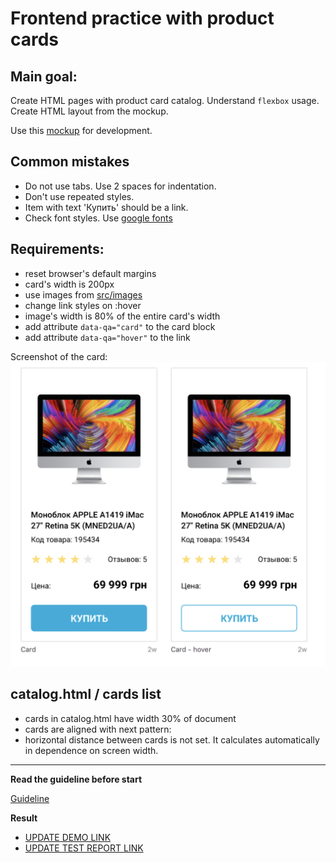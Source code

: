 # Frontend practice with product cards

## Main goal:
Create HTML pages with product card catalog. Understand `flexbox` usage. Create
HTML layout from the mockup.

Use this [mockup](#) for development.

## Common mistakes
* Do not use tabs. Use 2 spaces for indentation.
* Don't use repeated styles.
* Item with text 'Купить' should be a link.
* Check font styles. Use [google fonts](https://fonts.google.com/)

## Requirements:

* reset browser's default margins
* card's width is 200px
* use images from [src/images](src/images)
* change link styles on :hover
* image's width is 80% of the entire card's width
* add attribute `data-qa="card"` to the card block
* add attribute `data-qa="hover"` to the link


Screenshot of the card:
![screenshot](./references/card-example.png)

## catalog.html / cards list
* cards in catalog.html have width 30% of document
* cards are aligned with next pattern:
* horizontal distance between cards is not set. It calculates automatically in 
dependence on screen width.

---
**Read the guideline before start**

[Guideline](https://github.com/mate-academy/layout_task-guideline/blob/master/README.md)

**Result**

- [UPDATE DEMO LINK](https://<your_account>.github.io/<repo_name>/)
- [UPDATE TEST REPORT LINK](https://<your_account>.github.io/<repo_name>/report/html_report/)
